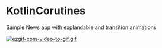 # KotlinCorutines

Sample News app with explandable and transition animations

[![ezgif-com-video-to-gif.gif](https://i.postimg.cc/zfZC7TND/ezgif-com-video-to-gif.gif)](https://postimg.cc/9DbwFRzs)
